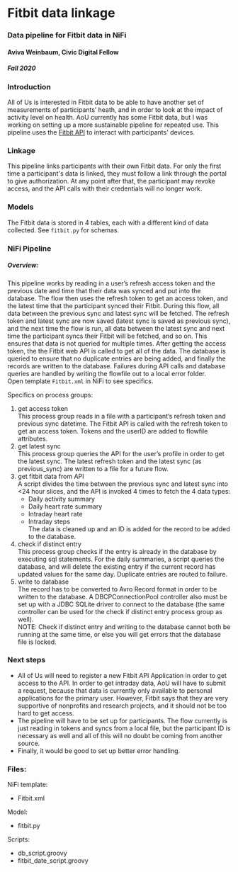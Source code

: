 # Fitbit data linkage

### Data pipeline for Fitbit data in NiFi
#### Aviva Weinbaum, Civic Digital Fellow
##### Fall 2020

### Introduction
All of Us is interested in Fitbit data to be able to have another set of measurements of participants’ heath, and in order to look at the impact of activity level on health. AoU currently has some Fitbit data, but I was working on setting up a more sustainable pipeline for repeated use. This pipeline uses the [Fitbit API](https://dev.fitbit.com/build/reference/web-api/) to interact with participants' devices.

### Linkage
This pipeline links participants with their own Fitbit data. For only the first time a participant's data is linked, they must follow a link through the portal to give authorization. At any point after that, the participant may revoke access, and the API calls with their credentials will no longer work.

### Models
The Fitbit data is stored in 4 tables, each with a different kind of data collected. See `fitbit.py` for schemas.

### NiFi Pipeline
##### Overview:
This pipeline works by reading in a user’s refresh access token and the previous date and time that their data was synced and put into the database. The flow then uses the refresh token to get an access token, and the latest time that the participant synced their Fitbit. During this flow, all data between the previous sync and latest sync will be fetched. The refresh token and latest sync are now saved (latest sync is saved as previous sync), and the next time the flow is run, all data between the latest sync and next time the participant syncs their Fitbit will be fetched, and so on. This ensures that data is not queried for multiple times. After getting the access token, the the Fitbit web API is called to get all of the data. The database is queried to ensure that no duplicate entries are being added, and finally the records are written to the database. Failures during API calls and database queries are handled by writing the flowfile out to a local error folder.  
Open template `Fitbit.xml` in NiFi to see specifics.  

Specifics on process groups:  

1. get access token  
This process group reads in a file with a participant’s refresh token and previous sync datetime. The Fitbit API is called with the refresh token to get an access token. Tokens and the userID are added to flowfile attributes.
2. get latest sync  
This process group queries the API for the user’s profile in order to get the latest sync. The latest refresh token and the latest sync (as previous_sync) are written to a file for a future flow.
3. get fitbit data from API  
A script divides the time between the previous sync and latest sync into <24 hour slices, and the API is invoked 4 times to fetch the 4 data types:
    - Daily activity summary
    - Daily heart rate summary
    - Intraday heart rate
    - Intraday steps  
The data is cleaned up and an ID is added for the record to be added to the database.
4. check if distinct entry  
This process group checks if the entry is already in the database by executing sql statements. For the daily summaries, a script queries the database, and will delete the existing entry if the current record has updated values for the same day. Duplicate entries are routed to failure.
5. write to database  
The record has to be converted to Avro Record format in order to be written to the database. A DBCPConnectionPool controller also must be set up with a JDBC SQLite driver to connect to the database (the same controller can be used for the check if distinct entry process group as well).  
NOTE: Check if distinct entry and writing to the database cannot both be running at the same time, or else you will get errors that the database file is locked.

### Next steps
- All of Us will need to register a new Fitbit API Application in order to get access to the API. In order to get intraday data, AoU will have to submit a request, because that data is currently only available to personal applications for the primary user. However, Fitbit says that they are very supportive of nonprofits and research projects, and it should not be too hard to get access.
- The pipeline will have to be set up for participants. The flow currently is just reading in tokens and syncs from a local file, but the participant ID is necessary as well and all of this will no doubt be coming from another source.
- Finally, it would be good to set up better error handling.


### Files:

NiFi template:
- Fitbit.xml

Model:
- fitbit.py

Scripts:
- db_script.groovy
- fitbit_date_script.groovy
